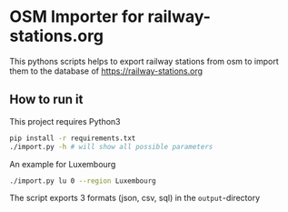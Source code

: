# OSM Importer for railway-stations.org

This pythons scripts helps to export railway stations from osm to import them to the database of https://railway-stations.org

## How to run it
This project requires Python3
```bash
pip install -r requirements.txt
./import.py -h # will show all possible parameters
```
An example for Luxembourg
```bash
./import.py lu 0 --region Luxembourg
```
The script exports 3 formats (json, csv, sql) in the `output`-directory


